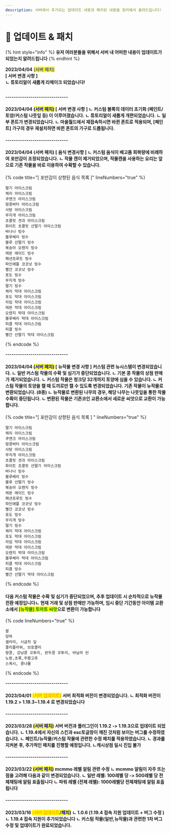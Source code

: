 ```yaml
---
description: 서버에서 추가되는 업데이트 내용과 패치된 내용을 정리해서 올려드립니다!
---
```


# 📢 업데이트 & 패치

{% hint style="info" %}
**유저 여러분들을 위해서 서버 내 어떠한 내용이 업데이트가 되었는지 알려드립니다**
{% endhint %}

**2023/04/04**   <mark style="color:blue;">(서버 패치)</mark>\
**\[ 서버 변경 사항 ]**\
**ㄴ 튜토리얼이 새롭게 리메이크 되었습니다!**

<figure><img src=".gitbook/assets/2023-04-19_22.36.55.png" alt=""><figcaption></figcaption></figure>

**------------------------------**

#### **2023/04/04**   <mark style="color:blue;">(서버 패치)</mark> **\[ 서버 변경 사항 ]** **ㄴ 커**스텀 블록의 데이터 초기화 (페인트/토양/커스텀 나뭇잎 등) 이 이루어졌습니다. ㄴ 튜토리얼이 새롭게 개편되었습니다. ㄴ 일부 폰트가 변경되었습니다. ㄴ 마을월드에서 재접속하시면 바뀐 폰트로 적용되며, \[페인트] 가구의 경우 재설치하면 바뀐 폰트의 가구로 드롭됩니다.

**------------------------------**

#### **2023/04/04   **<mark style="color:blue;">**(서버 패치)**</mark> \[ 음식 변경사항 ] ㄴ 커스텀 음식이 배고픔 회복량에 비례하여 포만감이 조정되었습니다. ㄴ 작물 캔이 제거되었으며, 작물캔을 사용하는 요리는 앞으로 기존 작물을 바로 이용하여 수확할 수 있습니다.

{% code title="[ 포만감이 상향된 음식 목록 ]" lineNumbers="true" %}
```
딸기 아이스크림 
체리 아이스크림 
쿠앤크 아이스크림
땅콩버터 아이스크림 
사탕 아이스크림 
무지개 아이스크림 
초콜릿 견과 아이스크림 
화이트 초콜릿 산딸기 아이스크림 
바나나 빙수 
블루베리 빙수
블루 산딸기 빙수
복숭아 오렌지 빙수
레몬 에이드 빙수
패션프루트 빙수
파인애플 코코넛 빙수
빨간 코코넛 빙수
포도 빙수
무지개 빙수
딸기 빙수
체리 막대 아이스크림
포도 막대 아이스크림
라임 막대 아이스크림
레몬 막대 아이스크림
오렌지 막대 아이스크림
블루베리 막대 아이스크림
피클 막대 아이스크림
피클 빙수
빨간 산딸기 막대 아이스크림
```
{% endcode %}

**------------------------------**

#### **2023/04/04**   <mark style="color:blue;">(서버 패치)</mark>  \[ 뉴작물 변경 사항 ]  커스텀 관련 뉴시스템이 변경되었습니다. ㄴ 일반 커스텀 작물의 수확 및 심기가 중단되었습니다. ㄴ 기본 콩 작물의 상점 판매가 제거되었습니다. ㄴ 커스텀 작물은 청크당 32개까지 토양에 심을 수 있습니다. ㄴ 커스텀 작물의 토양을 캘 때 도끼로만 캘 수 있도록 변경되었습니다.  기존 작물이 뉴작물로 변환되었습니다. (8종) ㄴ 뉴작물로 변환된 나무의 경우, 해당 나무는 나뭇잎을 통한 작물 수확이 중단됩니다. ㄴ 변환된 작물은 기존코인 교환소에서 새로운 씨앗으로 교환이 가능합니다.

{% code title="[ 포만감이 상향된 음식 목록 ] " lineNumbers="true" %}
```
딸기 아이스크림 
체리 아이스크림 
쿠앤크 아이스크림
땅콩버터 아이스크림 
사탕 아이스크림 
무지개 아이스크림 
초콜릿 견과 아이스크림 
화이트 초콜릿 산딸기 아이스크림 
바나나 빙수 
블루베리 빙수
블루 산딸기 빙수
복숭아 오렌지 빙수
레몬 에이드 빙수
패션프루트 빙수
파인애플 코코넛 빙수
빨간 코코넛 빙수
포도 빙수
무지개 빙수
딸기 빙수
체리 막대 아이스크림
포도 막대 아이스크림
라임 막대 아이스크림
레몬 막대 아이스크림
오렌지 막대 아이스크림
블루베리 막대 아이스크림
피클 막대 아이스크림
피클 빙수
빨간 산딸기 막대 아이스크림
```
{% endcode %}

#### 다음 커스텀 작물은 수확 및 심기가 중단되었으며, 추후 업데이트 시 순차적으로 뉴작물 전환 예정입니다ㄴ 현재 거래 및 상점 판매만 가능하며, 임시 중단 기간동안 아이템 교환소에서 <mark style="color:green;">\[뉴작물] 토마토 씨앗</mark>으로 변환이 가능합니다

{% code lineNumbers="true" %}
```
쌀
양파
셀러리, 시금치 잎
콜리플라워, 브로콜리
땅콩, 강낭콩 꼬투리, 완두콩 꼬투리, 바닐라 빈 
노랑,초록,주황고추
스쿼시, 콩나물
```
{% endcode %}

**------------------------------**

#### **2023/04/01**   <mark style="color:orange;">(서버 업데이트)</mark> **서버 최적화 버전이 변경되었습니다.** **ㄴ 최적화 버전이 1.19.2 > 1.19.3\~1.19.4 로 변경되었습니다**

**------------------------------**

#### 2023/03/28   <mark style="color:blue;">(서버 패치)</mark> 서버 버전과 플러그인이 1.19.2 -> 1.19.3으로 업데이트 되었습니다. ㄴ 1.19.4에서 자신의 스킨과 esc토글창이 깨진 것처럼 보이는 버그를 수정하였습니다. ㄴ 페인트/뉴작물/커스텀 작물에 관련한 수정 패치를 적용하였습니다. ㄴ 경과를 지켜본 후, 추가적인 패치를 진행할 예정입니다. ㄴ캐시상점 일시 진입 불가

**------------------------------**

#### 2023/03/22   <mark style="color:blue;">(서버 패치)</mark> mcmmo 레벨 알림 관련 수정 ㄴ mcmmo 알림이 자주 뜨는 점을 고려해 다음과 같이 변경되었습니다. ㄴ 일반 레벨: 100레벨 당 -> 500레벨 당 전체채팅에 알림 표출됩니다 ㄴ 파워 레벨 (전체 레벨): 1000레벨당 전체채팅에 알림 표출됩니다

**------------------------------**

#### 2023/03/16   <mark style="color:orange;">(서버 업데이트</mark><mark style="color:green;">/</mark><mark style="color:blue;">패치)</mark> ㄴ 1.0.6 (1.19.4 접속 지원 업데이트 + 버그 수정 ) ㄴ 1.19.4 접속 지원이 추가되었습니다 ㄴ 커스텀 작물(일반,뉴작물)과 관련한 1차 버그 수정 및 업데이트가 완료되었습니다.
